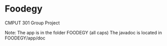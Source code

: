 # Foodegy
CMPUT 301 Group Project

Note: The app is in the folder FOODEGY (all caps)
The javadoc is located in FOODEGY/app/doc
